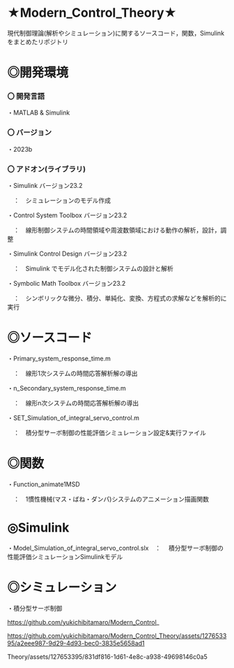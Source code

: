 # ★Modern_Control_Theory★

現代制御理論(解析やシミュレーション)に関するソースコード，関数，Simulinkをまとめたリポジトリ

# ◎開発環境

### 〇 開発言語
 
・MATLAB & Simulink

### 〇 バージョン

・2023b
 
### 〇 アドオン(ライブラリ)

 
・Simulink バージョン23.2

　：　シミュレーションのモデル作成

・Control System Toolbox バージョン23.2 

　：　線形制御システムの時間領域や周波数領域における動作の解析，設計，調整
    
・Simulink Control Design バージョン23.2

　：　Simulink でモデル化された制御システムの設計と解析
    
・Symbolic Math Toolbox バージョン23.2

　：　シンボリックな微分、積分、単純化、変換、方程式の求解などを解析的に実行


# ◎ソースコード

 
 ・Primary_system_response_time.m
 
　：　線形1次システムの時間応答解析解の導出
 
 ・n_Secondary_system_response_time.m
 
　：　線形n次システムの時間応答解析解の導出

 ・SET_Simulation_of_integral_servo_control.m
 
　：　積分型サーボ制御の性能評価シミュレーション設定&実行ファイル

# ◎関数

 
 ・Function_animate1MSD
 
　：　1慣性機械(マス・ばね・ダンパ)システムのアニメーション描画関数

# ◎Simulink


 ・Model_Simulation_of_integral_servo_control.slx　：　 積分型サーボ制御の性能評価シミュレーションSimulinkモデル
 　 
# ◎シミュレーション


 ・積分型サーボ制御


https://github.com/yukichibitamaro/Modern_Control_

https://github.com/yukichibitamaro/Modern_Control_Theory/assets/127653395/a2eee987-9d29-4d93-bec0-3835e5658ad1

Theory/assets/127653395/831df816-1d61-4e8c-a938-49698146c0a5




